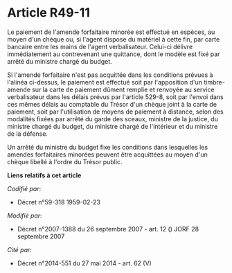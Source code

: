 # Article R49-11

Le paiement de l'amende forfaitaire minorée est effectué en espèces, au moyen d'un chèque ou, si l'agent dispose du matériel
à cette fin, par carte bancaire entre les mains de l'agent verbalisateur. Celui-ci délivre immédiatement au contrevenant une
quittance, dont le modèle est fixé par arrêté du ministre chargé du budget.

Si l'amende forfaitaire n'est pas acquittée dans les conditions prévues à l'alinéa ci-dessus, le paiement est effectué soit
par l'apposition d'un timbre-amende sur la carte de paiement dûment remplie et renvoyée au service verbalisateur dans les
délais prévus par l'article 529-8, soit par l'envoi dans ces mêmes délais au comptable du Trésor d'un chèque joint à la carte
de paiement, soit par l'utilisation de moyens de paiement à distance, selon des modalités fixées par arrêté du garde des
sceaux, ministre de la justice, du ministre chargé du budget, du ministre chargé de l'intérieur et du ministre de la défense.

Un arrêté du ministre du budget fixe les conditions dans lesquelles les amendes forfaitaires minorées peuvent être acquittées
au moyen d'un chèque libellé à l'ordre du Trésor public.

**Liens relatifs à cet article**

_Codifié par_:

  - Décret n°59-318 1959-02-23

_Modifié par_:

  - Décret n°2007-1388 du 26 septembre 2007 - art. 12 () JORF 28 septembre 2007

_Cité par_:

  - Décret n°2014-551 du 27 mai 2014 - art. 62 (V)
